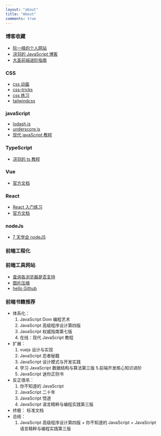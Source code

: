 ```yaml
---
layout: "about"
title: "About"
comments: true
---
```


### 博客收藏

- [阮一峰的个人网站](http://www.ruanyifeng.com/home.html)
- [冴羽的 JavaScript 博客](https://github.com/mqyqingfeng)
- [大圣前端进阶指南](https://shengxinjing.cn/)

### CSS

- [css 动画](https://greensock.com/)
- [css-tricks](https://css-tricks.com/)
- [css 练习](https://cssbattle.dev/)
- [tailwindcss](https://www.tailwindcss.cn/docs)

### javaScript

- [lodash.js](https://www.lodashjs.com/)
- [underscore.js](https://underscorejs.net/)
- [现代 javaScript 教程](https://zh.javascript.info/)

### TypeScript

- [冴羽的 ts 教程](https://ts.yayujs.com/)

### Vue

- [官方文档](https://cn.vuejs.org/)

### React

- [React 入门练习](https://www.taniarascia.com/getting-started-with-react/)
- [官方文档](https://react.docschina.org/)

### nodeJs

- [7 天学会 nodeJS](http://nqdeng.github.io/7-days-nodejs/)

### 前端工程化

### 前端工具网站

- [查询各浏览器是否支持](https://caniuse.com/)
- [图片压缩](https://tinify.cn/)
- [hello Github](https://hellogithub.com/)

### 前端书籍推荐

- 体系化：
  1. JavaScript Dom 编程艺术
  2. JavaScript 高级程序设计第四版
  3. JavaScript 权威指南第七版
  4. 在线：现代 JavaScript 教程
- 扩展：
  1. vuejs 设计与实现
  2. JavaScript 忍者秘籍
  3. JavaScript 设计模式与开发实践
  4. 学习 JavaScript 数据结构与算法第三版 5.前端开发核心知识进阶
  5. JavaScript 迷你正则书
- 反正很吊：
  1. 你不知道的 JavaScript
  2. JavaScript 二十年
  3. JavaScript 悟道
  4. JavaScript 语言精粹与编程实践第三版
- 终极：
  标准文档
- 总结：
  1. JavaScript 高级程序设计第四版 + 你不知道的 JavaScript + JavaScript 语言精粹与编程实践第三版
